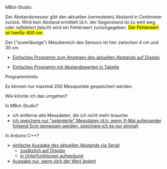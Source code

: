 MBot-Studio:

Der Abstandsmesser gibt den aktuellen (vermuteten) Abstand in Centimeter zurück.
Wird kein Abstand ermittelt (d.h. der Gegenstand ist zu weit weg, oder _reflektiert falsch_) wird ein Fehlerwert zurückgegeben. <mark>Der Fehlerwert ist hierfür 400 cm.</mark>

Der ("zuverlässige") Messbereich des Sensors ist hier _zwischen 4 cm und 30 cm_ 

 - [Einfaches Programm zum Anzeigen des aktuellen Abstands auf Display](mBlockStudio/Abstandsmesser/Abstandsmesser_einmalig.sb3.mblock)

 - [Einfaches Programm mit Abstandswerten in Tabelle](mBlockStudio/Abstandsmesser/Abstandsmesser_Tabelle.mblock)

Programmlimits:

Es können nur maximal 200 Messpunkte gespeichert werden.

Wie könnte ich das umgehen?

In MBot-Studio?

 - ich entferne alte Messdaten, die ich nicht mehr brauche
 - [ich speichere nur "geänderte" Messdaten (d.h. wenn X-Mal aufeinander folgend 5cm gemessen werden, speichere ich es nur einmal)](mBlockStudio/Abstandsmesser/Abstandsmesser_Tabelle_nurAenderungen.mblock)

In Arduino C++?

 - [einfache Ausgabe des aktuellen Abstands via Serial](arduinoCode/abstandsSensor/abstandsSensorEinfacheAusgabe/abstandsSensorEinfacheAusgabe.ino)
 	- [zusätzlich auf Display](arduinoCode/abstandsSensor/abstandsSensorEinfacheAusgabeDisplay/abstandsSensorEinfacheAusgabeDisplay.ino)
 	- [in Unterfunktionen aufgeräumt](arduinoCode/abstandsSensor/abstandsSensorEinfacheAusgabeDisplayAufgeraeumt/abstandsSensorEinfacheAusgabeDisplayAufgeraeumt.ino)
 - [Ausgabe nur, wenn sich der Wert ändert](arduinoCode/abstandsSensor/abstandsSensorNurWennWertGe_ndert/abstandsSensorNurWennWertGe_ndert.ino)

